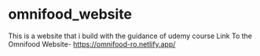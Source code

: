 # omnifood_website
This is a website that i build with the guidance of udemy course 
Link To the Omnifood Website- https://omnifood-ro.netlify.app/
